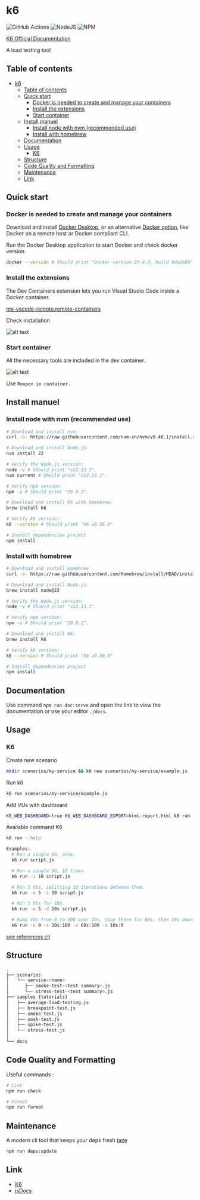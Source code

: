 # k6

![GitHub Actions](https://img.shields.io/badge/github%20actions-%232671E5.svg?style=for-the-badge&logo=githubactions&logoColor=white)
![NodeJS](https://img.shields.io/badge/node.js-6DA55F?style=for-the-badge&logo=node.js&logoColor=white)
![NPM](https://img.shields.io/badge/NPM-%23CB3837.svg?style=for-the-badge&logo=npm&logoColor=white)

[K6 Official Documentation](https://k6.io)

A load testing tool

## Table of contents

- [k6](#k6)
  - [Table of contents](#table-of-contents)
  - [Quick start](#quick-start)
    - [Docker is needed to create and manage your containers](#docker-is-needed-to-create-and-manage-your-containers)
    - [Install the extensions](#install-the-extensions)
    - [Start container](#start-container)
  - [Install manuel](#install-manuel)
    - [Install node with nvm (recommended use)](#install-node-with-nvm-recommended-use)
    - [Install with homebrew](#install-with-homebrew)
  - [Documentation](#documentation)
  - [Usage](#usage)
    - [K6](#k6-1)
  - [Structure](#structure)
  - [Code Quality and Formatting](#code-quality-and-formatting)
  - [Maintenance](#maintenance)
  - [Link](#link)

## Quick start

### Docker is needed to create and manage your containers

Download and install [Docker Desktop](https://www.docker.com/products/docker-desktop/), or an alternative [Docker option](https://code.visualstudio.com/remote/advancedcontainers/docker-options), like Docker on a remote host or Docker compliant CLI.

Run the Docker Desktop application to start Docker and check docker version.

```bash
docker --version # Should print "Docker version 27.4.0, build bde2b89"
```

### Install the extensions

The Dev Containers extension lets you run Visual Studio Code inside a Docker container.

[ms-vscode-remote.remote-containers](https://marketplace.visualstudio.com/items?itemName=ms-vscode-remote.remote-containers)

Check installation

![alt text](./docs/assets/devContainer.png)

### Start container

All the necessary tools are included in the dev container.

![alt text](./docs/assets/devContainerStart.png)

Use `Reopen in container.`

## Install manuel

### Install node with nvm (recommended use)

```bash
# Download and install nvm:
curl -o- https://raw.githubusercontent.com/nvm-sh/nvm/v0.40.1/install.sh | bash

# Download and install Node.js:
nvm install 22

# Verify the Node.js version:
node -v # Should print "v22.13.1".
nvm current # Should print "v22.13.1".

# Verify npm version:
npm -v # Should print "10.9.2".

# Download and install K6 with homebrew:
brew install k6

# Verify k6 version:
k6 --version # Should print "k6 v0.56.0"

# Install dependencies project
npm install
```

### Install with homebrew

```bash
# Download and install Homebrew
curl -o- https://raw.githubusercontent.com/Homebrew/install/HEAD/install.sh | bash

# Download and install Node.js:
brew install node@22

# Verify the Node.js version:
node -v # Should print "v22.13.1".

# Verify npm version:
npm -v # Should print "10.9.2".

# Download and install K6:
brew install k6

# Verify k6 version:
k6 --version # Should print "k6 v0.56.0"

# Install dependencies project
npm install
```

## Documentation

Use command `npm run doc:serve` and open the link to view the documentation or use your editor `./docs`.

## Usage

### K6

Create new scenario

```bash
mkdir scenarios/my-service && k6 new scenarios/my-service/example.js
```

Run k6

```bash
k6 run scenarios/my-service/example.js
```

Add VUs with dashboard

```bash
K6_WEB_DASHBOARD=true K6_WEB_DASHBOARD_EXPORT=html-report.html k6 run --vus 10 --duration 30s scenarios/my-service/example.js
```

Available command K6

```bash
k6 run --help
```

```bash
Examples:
  # Run a single VU, once.
  k6 run script.js

  # Run a single VU, 10 times.
  k6 run -i 10 script.js

  # Run 5 VUs, splitting 10 iterations between them.
  k6 run -u 5 -i 10 script.js

  # Run 5 VUs for 10s.
  k6 run -u 5 -d 10s script.js

  # Ramp VUs from 0 to 100 over 10s, stay there for 60s, then 10s down to 0.
  k6 run -u 0 -s 10s:100 -s 60s:100 -s 10s:0
```

[see references cli](https://grafana.com/docs/k6/latest/using-k6/k6-options/reference/)

## Structure

```bash
.
├── scenarios
│   └── service-<name>
│      ├── smoke-test-<test summary>.js
│      └── stress-test-<test summary>.js
├── samples (tutorials)
│   ├── average-load-testing.js
│   ├── breakpoint-test.js
│   ├── smoke-test.js
│   ├── soak-test.js
│   ├── spike-test.js
│   └── stress-test.js
│
└── docs
```

## Code Quality and Formatting

Useful commands :

```bash
# Lint
npm run check

# Format
npm run format
```

## Maintenance

A modern cli tool that keeps your deps fresh [taze](https://github.com/antfu/taze#readme)

```bash
npm run deps:update
```

## Link

- [K6](https://grafana.com/docs/k6/latest/)
- [jsDocs](https://jsdoc.app)
